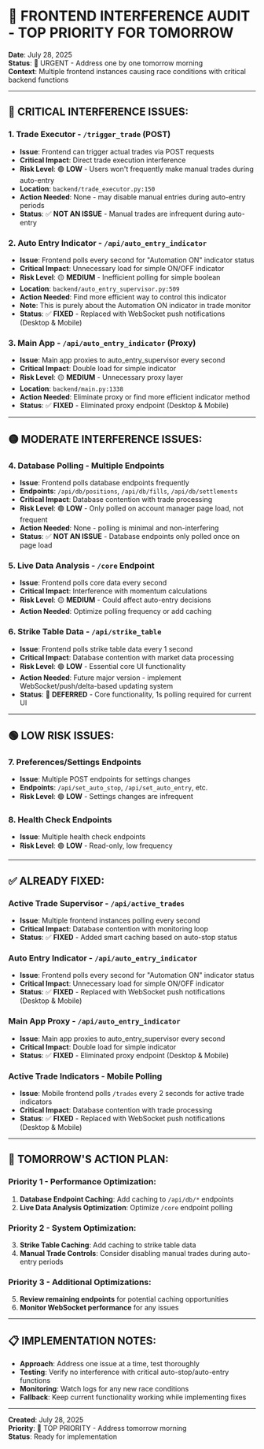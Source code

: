 # 🚨 FRONTEND INTERFERENCE AUDIT - TOP PRIORITY FOR TOMORROW

**Date**: July 28, 2025  
**Status**: 🔴 URGENT - Address one by one tomorrow morning  
**Context**: Multiple frontend instances causing race conditions with critical backend functions

---

## 🚨 CRITICAL INTERFERENCE ISSUES:

### **1. Trade Executor - `/trigger_trade` (POST)**
- **Issue**: Frontend can trigger actual trades via POST requests
- **Critical Impact**: Direct trade execution interference
- **Risk Level**: 🟢 **LOW** - Users won't frequently make manual trades during auto-entry
- **Location**: `backend/trade_executor.py:150`
- **Action Needed**: None - may disable manual entries during auto-entry periods
- **Status**: ✅ **NOT AN ISSUE** - Manual trades are infrequent during auto-entry

### **2. Auto Entry Indicator - `/api/auto_entry_indicator`**
- **Issue**: Frontend polls every second for "Automation ON" indicator status
- **Critical Impact**: Unnecessary load for simple ON/OFF indicator
- **Risk Level**: 🟡 **MEDIUM** - Inefficient polling for simple boolean
- **Location**: `backend/auto_entry_supervisor.py:509`
- **Action Needed**: Find more efficient way to control this indicator
- **Note**: This is purely about the Automation ON indicator in trade monitor
- **Status**: ✅ **FIXED** - Replaced with WebSocket push notifications (Desktop & Mobile)

### **3. Main App - `/api/auto_entry_indicator` (Proxy)**
- **Issue**: Main app proxies to auto_entry_supervisor every second
- **Critical Impact**: Double load for simple indicator
- **Risk Level**: 🟡 **MEDIUM** - Unnecessary proxy layer
- **Location**: `backend/main.py:1338`
- **Action Needed**: Eliminate proxy or find more efficient indicator method
- **Status**: ✅ **FIXED** - Eliminated proxy endpoint (Desktop & Mobile)

---

## 🟡 MODERATE INTERFERENCE ISSUES:

### **4. Database Polling - Multiple Endpoints**
- **Issue**: Frontend polls database endpoints frequently
- **Endpoints**: `/api/db/positions`, `/api/db/fills`, `/api/db/settlements`
- **Critical Impact**: Database contention with trade processing
- **Risk Level**: 🟢 **LOW** - Only polled on account manager page load, not frequent
- **Action Needed**: None - polling is minimal and non-interfering
- **Status**: ✅ **NOT AN ISSUE** - Database endpoints only polled once on page load

### **5. Live Data Analysis - `/core` Endpoint**
- **Issue**: Frontend polls core data every second
- **Critical Impact**: Interference with momentum calculations
- **Risk Level**: 🟡 **MEDIUM** - Could affect auto-entry decisions
- **Action Needed**: Optimize polling frequency or add caching

### **6. Strike Table Data - `/api/strike_table`**
- **Issue**: Frontend polls strike table data every 1 second
- **Critical Impact**: Database contention with market data processing
- **Risk Level**: 🟢 **LOW** - Essential core UI functionality
- **Action Needed**: Future major version - implement WebSocket/push/delta-based updating system
- **Status**: 🔄 **DEFERRED** - Core functionality, 1s polling required for current UI

---

## 🟢 LOW RISK ISSUES:

### **7. Preferences/Settings Endpoints**
- **Issue**: Multiple POST endpoints for settings changes
- **Endpoints**: `/api/set_auto_stop`, `/api/set_auto_entry`, etc.
- **Risk Level**: 🟢 **LOW** - Settings changes are infrequent

### **8. Health Check Endpoints**
- **Issue**: Multiple health check endpoints
- **Risk Level**: 🟢 **LOW** - Read-only, low frequency

---

## ✅ ALREADY FIXED:

### **Active Trade Supervisor - `/api/active_trades`**
- **Issue**: Multiple frontend instances polling every second
- **Critical Impact**: Database contention with monitoring loop
- **Status**: ✅ **FIXED** - Added smart caching based on auto-stop status

### **Auto Entry Indicator - `/api/auto_entry_indicator`**
- **Issue**: Frontend polls every second for "Automation ON" indicator status
- **Critical Impact**: Unnecessary load for simple ON/OFF indicator
- **Status**: ✅ **FIXED** - Replaced with WebSocket push notifications (Desktop & Mobile)

### **Main App Proxy - `/api/auto_entry_indicator`**
- **Issue**: Main app proxies to auto_entry_supervisor every second
- **Critical Impact**: Double load for simple indicator
- **Status**: ✅ **FIXED** - Eliminated proxy endpoint (Desktop & Mobile)

### **Active Trade Indicators - Mobile Polling**
- **Issue**: Mobile frontend polls `/trades` every 2 seconds for active trade indicators
- **Critical Impact**: Database contention with trade processing
- **Status**: ✅ **FIXED** - Replaced with WebSocket push notifications (Desktop & Mobile)

---

## 🎯 TOMORROW'S ACTION PLAN:

### **Priority 1 - Performance Optimization:**
1. **Database Endpoint Caching**: Add caching to `/api/db/*` endpoints
2. **Live Data Analysis Optimization**: Optimize `/core` endpoint polling

### **Priority 2 - System Optimization:**
3. **Strike Table Caching**: Add caching to strike table data
4. **Manual Trade Controls**: Consider disabling manual trades during auto-entry periods

### **Priority 3 - Additional Optimizations:**
5. **Review remaining endpoints** for potential caching opportunities
6. **Monitor WebSocket performance** for any issues

---

## 📋 IMPLEMENTATION NOTES:

- **Approach**: Address one issue at a time, test thoroughly
- **Testing**: Verify no interference with critical auto-stop/auto-entry functions
- **Monitoring**: Watch logs for any new race conditions
- **Fallback**: Keep current functionality working while implementing fixes

---

**Created**: July 28, 2025  
**Priority**: 🔴 TOP PRIORITY - Address tomorrow morning  
**Status**: Ready for implementation 
